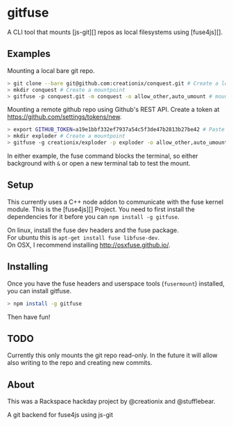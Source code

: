 gitfuse
=======

A CLI tool that mounts [js-git][] repos as local filesystems using [fuse4js][].

## Examples

Mounting a local bare git repo.

```sh
> git clone --bare git@github.com:creationix/conquest.git # Create a local bare repo by cloning a remote
> mkdir conquest # Create a mountpoint
> gitfuse -p conquest.git -m conquest -o allow_other,auto_umount # mount with some custom fuse options
```

Mounting a remote github repo using Github's REST API.  Create a token at <https://github.com/settings/tokens/new>.

```sh
> export GITHUB_TOKEN=a19e1bbf332ef7937a54c5f3de47b2813b27be42 # Paste in your own token
> mkdir exploder # Create a mountpoint
> gitfuse -g creationix/exploder -p exploder -o allow_other,auto_umount # mount with custom options
```

In either example, the fuse command blocks the terminal, so either background with `&` or open a new terminal tab to test the mount.

## Setup

This currently uses a C++ node addon to communicate with the fuse kernel module.  This is the [fuse4js][] Project.
You need to first install the dependencies for it before you can `npm install -g gitfuse`.

On linux, install the fuse dev headers and the fuse package.  
For ubuntu this is `apt-get install fuse libfuse-dev`.  
On OSX, I recommend installing <http://osxfuse.github.io/>.

## Installing

Once you have the fuse headers and userspace tools (`fusermount`) installed, you can install gitfuse.

```sh
> npm install -g gitfuse
```

Then have fun!

## TODO

Currently this only mounts the git repo read-only.  In the future it will allow also writing to the repo and creating new commits.

## About

This was a Rackspace hackday project by @creationix and @stufflebear.

A git backend for fuse4js using js-git
